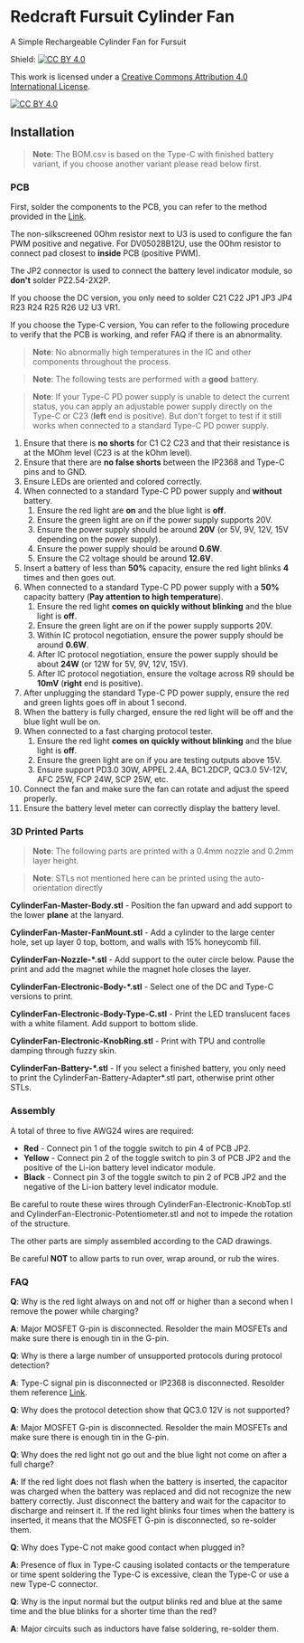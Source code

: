# Redcraft Fursuit Cylinder Fan

A Simple Rechargeable Cylinder Fan for Fursuit

Shield: [![CC BY 4.0][cc-by-shield]][cc-by]

This work is licensed under a
[Creative Commons Attribution 4.0 International License][cc-by].

[![CC BY 4.0][cc-by-image]][cc-by]

[cc-by]: http://creativecommons.org/licenses/by/4.0/
[cc-by-image]: https://i.creativecommons.org/l/by/4.0/88x31.png
[cc-by-shield]: https://img.shields.io/badge/License-CC%20BY%204.0-lightgrey.svg

## Installation

> **Note**: The BOM.csv is based on the Type-C with finished battery variant, if you choose another variant please read below first.

### PCB

First, solder the components to the PCB, you can refer to the method provided in the [Link](https://www.myredstone.top/archives/5215).

The non-silkscreened 0Ohm resistor next to U3 is used to configure the fan PWM positive and negative.
For DV05028B12U, use the 0Ohm resistor to connect pad closest to **inside** PCB (positive PWM).

The JP2 connector is used to connect the battery level indicator module, so **don't** solder PZ2.54-2X2P.

If you choose the DC version, you only need to solder C21 C22 JP1 JP3 JP4 R23 R24 R25 R26 U2 U3 VR1.

If you choose the Type-C version, You can refer to the following procedure to verify that the PCB is working, and refer FAQ if there is an abnormality.

> **Note**: No abnormally high temperatures in the IC and other components throughout the process.

> **Note**: The following tests are performed with a **good** battery.

> **Note**: If your Type-C PD power supply is unable to detect the current status, you can apply an adjustable power supply directly on the Type-C or C23 (**left** end is positive). But don't forget to test if it still works when connected to a standard Type-C PD power supply.

1. Ensure that there is **no shorts** for C1 C2 C23 and that their resistance is at the MOhm level (C23 is at the kOhm level).
2. Ensure that there are **no false shorts** between the IP2368 and Type-C pins and to GND.
3. Ensure LEDs are oriented and colored correctly.
4. When connected to a standard Type-C PD power supply and **without** battery.
	1. Ensure the red light are **on** and the blue light is **off**.
	2. Ensure the green light are on if the power supply supports 20V.
    3. Ensure the power supply should be around **20V** (or 5V, 9V, 12V, 15V depending on the power supply).
	4. Ensure the power supply should be around **0.6W**.
	5. Ensure the C2 voltage should be around **12.6V**.
5. Insert a battery of less than **50%** capacity, ensure the red light blinks **4** times and then goes out.
6. When connected to a standard Type-C PD power supply with a **50%** capacity battery (**Pay attention to high temperature**).
	1. Ensure the red light **comes on quickly without blinking** and the blue light is **off**.
	2. Ensure the green light are on if the power supply supports 20V.
	3. Within IC protocol negotiation, ensure the power supply should be around **0.6W**.
	4. After IC protocol negotiation, ensure the power supply should be about **24W** (or 12W for 5V, 9V, 12V, 15V).
	5. After IC protocol negotiation, ensure the voltage across R9 should be **10mV** (**right** end is positive).
7. After unplugging the standard Type-C PD power supply, ensure the red and green lights goes off in about 1 second.
8. When the battery is fully charged, ensure the red light will be off and the blue light wull be on.
9. When connected to a fast charging protocol tester.
	1. Ensure the red light **comes on quickly without blinking** and the blue light is **off**.
	2. Ensure the green light are on if you are testing outputs above 15V.
	3. Ensure support PD3.0 30W, APPEL 2.4A, BC1.2DCP, QC3.0 5V-12V, AFC 25W, FCP 24W, SCP 25W, etc.
10. Connect the fan and make sure the fan can rotate and adjust the speed properly.
11. Ensure the battery level meter can correctly display the battery level.

### 3D Printed Parts

> **Note**: The following parts are printed with a 0.4mm nozzle and 0.2mm layer height.

> **Note**: STLs not mentioned here can be printed using the auto-orientation directly

**CylinderFan-Master-Body.stl** - Position the fan upward and add support to the lower **plane** at the lanyard.

**CylinderFan-Master-FanMount.stl** - Add a cylinder to the large center hole, set up layer 0 top, bottom, and walls with 15% honeycomb fill.

**CylinderFan-Nozzle-\*.stl** - Add support to the outer circle below. Pause the print and add the magnet while the magnet hole closes the layer.

**CylinderFan-Electronic-Body-\*.stl** - Select one of the DC and Type-C versions to print.

**CylinderFan-Electronic-Body-Type-C.stl** - Print the LED translucent faces with a white filament. Add support to bottom slide.

**CylinderFan-Electronic-KnobRing.stl** - Print with TPU and controlle damping through fuzzy skin.

**CylinderFan-Battery-\*.stl** - If you select a finished battery, you only need to print the CylinderFan-Battery-Adapter\*.stl part,  otherwise print other STLs.

### Assembly

A total of three to five AWG24 wires are required:

- **Red** - Connect pin 1 of the toggle switch to pin 4 of PCB JP2.
- **Yellow** - Connect pin 2 of the toggle switch to pin 3 of PCB JP2 and the positive of the Li-ion battery level indicator module.
- **Black** - Connect pin 3 of the toggle switch to pin 2 of PCB JP2 and the negative of the Li-ion battery level indicator module.

Be careful to route these wires through CylinderFan-Electronic-KnobTop.stl and CylinderFan-Electronic-Potentiometer.stl and not to impede the rotation of the structure.

The other parts are simply assembled according to the CAD drawings.

Be careful **NOT** to allow parts to run over, wrap around, or rub the wires.

### FAQ

**Q**: Why is the red light always on and not off or higher than a second when I remove the power while charging?

**A**: Major MOSFET G-pin is disconnected. Resolder the main MOSFETs and make sure there is enough tin in the G-pin.

**Q**: Why is there a large number of unsupported protocols during protocol detection?

**A**: Type-C signal pin is disconnected or IP2368 is disconnected. Resolder them reference [Link](https://www.myredstone.top/archives/5215).

**Q**: Why does the protocol detection show that QC3.0 12V is not supported?

**A**: Major MOSFET G-pin is disconnected. Resolder the main MOSFETs and make sure there is enough tin in the G-pin.

**Q**: Why does the red light not go out and the blue light not come on after a full charge?

**A**: If the red light does not flash when the battery is inserted, the capacitor was charged when the battery was replaced and did not recognize the new battery correctly. Just disconnect the battery and wait for the capacitor to discharge and reinsert it. If the red light blinks four times when the battery is inserted, it means that the MOSFET G-pin is disconnected, so re-solder them.

**Q**: Why does Type-C not make good contact when plugged in?

**A**: Presence of flux in Type-C causing isolated contacts or the temperature or time spent soldering the Type-C is excessive, clean the Type-C or use a new Type-C connector.

**Q**: Why is the input normal but the output blinks red and blue at the same time and the blue blinks for a shorter time than the red?

**A**: Major circuits such as inductors have false soldering, re-solder them.
